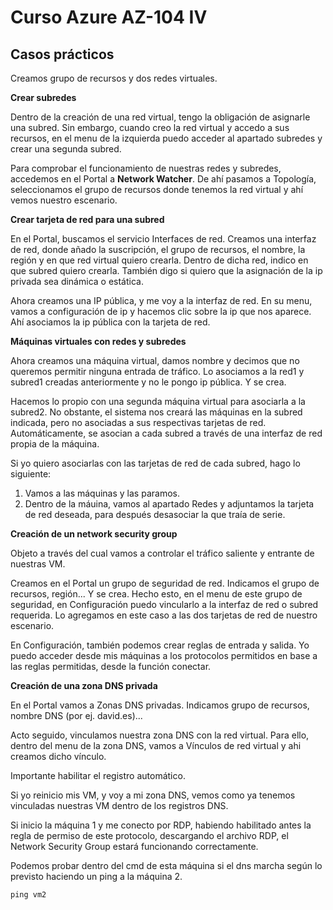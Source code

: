 # Curso Azure AZ-104 IV

## Casos prácticos

Creamos grupo de recursos y dos redes virtuales. 

**Crear subredes**

Dentro de la creación de una red virtual, tengo la obligación de asignarle una subred. Sin embargo, cuando creo la red virtual y accedo a sus recursos, en el menu de la izquierda puedo acceder al apartado subredes y crear una segunda subred. 

Para comprobar el funcionamiento de nuestras redes y subredes, accedemos en el Portal a **Network Watcher**. De ahí pasamos a Topología, seleccionamos el grupo de recursos donde tenemos la red virtual y ahí vemos nuestro escenario. 

**Crear tarjeta de red para una subred**

En el Portal, buscamos el servicio Interfaces de red. Creamos una interfaz de red, donde añado la suscripción, el grupo de recursos, el nombre, la región y en que red virtual quiero crearla. Dentro de dicha red, indico en que subred quiero crearla. También digo si quiero que la asignación de la ip privada sea dinámica o estática. 

Ahora creamos una IP pública, y me voy a la interfaz de red. En su menu, vamos a configuración de ip y hacemos clic sobre la ip que nos aparece. Ahí asociamos la ip pública con la tarjeta de red. 

**Máquinas virtuales con redes y subredes**

Ahora creamos una máquina virtual, damos nombre y decimos que no queremos permitir ninguna entrada de tráfico. Lo asociamos a la red1 y subred1 creadas anteriormente y no le pongo ip pública. Y se crea.

Hacemos lo propio con una segunda máquina virtual para asociarla a la subred2. No obstante, el sistema nos creará las máquinas en la subred indicada, pero no asociadas a sus respectivas tarjetas de red. Automáticamente, se asocian a cada subred a través de una interfaz de red propia de la máquina. 

Si yo quiero asociarlas con las tarjetas de red de cada subred, hago lo siguiente:

1. Vamos a las máquinas y las paramos. 
2. Dentro de la máuina, vamos al apartado Redes y adjuntamos la tarjeta de red deseada, para después desasociar la que traía de serie. 

**Creación de un network security group**

Objeto a través del cual vamos a controlar el tráfico saliente y entrante de nuestras VM. 

Creamos en el Portal un grupo de seguridad de red. Indicamos el grupo de recursos, región... Y se crea. Hecho esto, en el menu de este grupo de seguridad, en Configuración puedo vincularlo a la interfaz de red o subred requerida.  Lo agregamos en este caso a las dos tarjetas de red de nuestro escenario. 

En Configuración, también podemos crear reglas de entrada y salida. Yo puedo acceder desde mis máquinas a los protocolos permitidos en base a las reglas permitidas, desde la función conectar. 

**Creación de una zona DNS privada**

En el Portal vamos a Zonas DNS privadas. Indicamos grupo de recursos, nombre DNS (por ej. david.es)...

Acto seguido, vinculamos nuestra zona DNS con la red virtual. Para ello, dentro del menu de la zona DNS, vamos a Vínculos de red virtual y ahi creamos dicho vínculo. 

Importante habilitar el registro automático.

Si yo reinicio mis VM, y voy a mi zona DNS, vemos como ya tenemos vinculadas nuestras VM dentro de los registros DNS. 

Si inicio la máquina 1 y me conecto por RDP, habiendo habilitado antes la regla de permiso de este protocolo, descargando el archivo RDP, el Network Security Group estará funcionando correctamente. 

Podemos probar dentro del cmd de esta máquina si el dns marcha según lo previsto haciendo un ping a la máquina 2. 

```  
ping vm2
```





